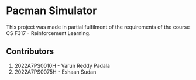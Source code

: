 # Pacman Simulator

This project was made in partial fulfilment of the requirements of the course CS F317 - Reinforcement Learning.

## Contributors

1. 2022A7PS0010H - Varun Reddy Padala
2. 2022A7PS0075H - Eshaan Sudan